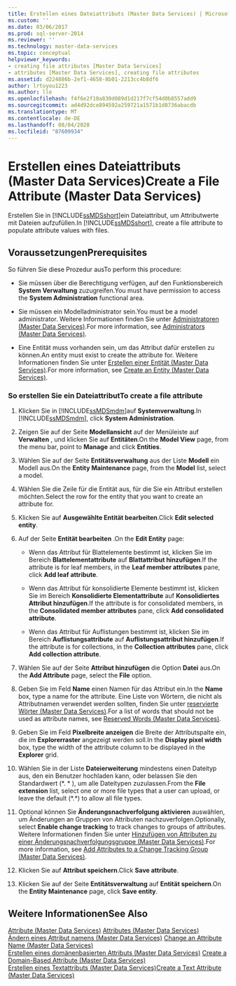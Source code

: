 ```yaml
---
title: Erstellen eines Dateiattributs (Master Data Services) | Microsoft-Dokumentation
ms.custom: ''
ms.date: 03/06/2017
ms.prod: sql-server-2014
ms.reviewer: ''
ms.technology: master-data-services
ms.topic: conceptual
helpviewer_keywords:
- creating file attributes [Master Data Services]
- attributes [Master Data Services], creating file attributes
ms.assetid: d224886b-2ef1-4658-8b01-2213cc4b8df6
author: lrtoyou1223
ms.author: lle
ms.openlocfilehash: f4f6e2f10a830d089d1d217f7cf54d0b8557add9
ms.sourcegitcommit: ad4d92dce894592a259721a1571b1d8736abacdb
ms.translationtype: MT
ms.contentlocale: de-DE
ms.lasthandoff: 08/04/2020
ms.locfileid: "87609934"
---
```

# <a name="create-a-file-attribute-master-data-services"></a><span data-ttu-id="653f7-102">Erstellen eines Dateiattributs (Master Data Services)</span><span class="sxs-lookup"><span data-stu-id="653f7-102">Create a File Attribute (Master Data Services)</span></span>
  <span data-ttu-id="653f7-103">Erstellen Sie in [!INCLUDE[ssMDSshort](../includes/ssmdsshort-md.md)]ein Dateiattribut, um Attributwerte mit Dateien aufzufüllen.</span><span class="sxs-lookup"><span data-stu-id="653f7-103">In [!INCLUDE[ssMDSshort](../includes/ssmdsshort-md.md)], create a file attribute to populate attribute values with files.</span></span>  
  
## <a name="prerequisites"></a><span data-ttu-id="653f7-104">Voraussetzungen</span><span class="sxs-lookup"><span data-stu-id="653f7-104">Prerequisites</span></span>  
 <span data-ttu-id="653f7-105">So führen Sie diese Prozedur aus</span><span class="sxs-lookup"><span data-stu-id="653f7-105">To perform this procedure:</span></span>  
  
-   <span data-ttu-id="653f7-106">Sie müssen über die Berechtigung verfügen, auf den Funktionsbereich **System Verwaltung** zuzugreifen.</span><span class="sxs-lookup"><span data-stu-id="653f7-106">You must have permission to access the **System Administration** functional area.</span></span>  
  
-   <span data-ttu-id="653f7-107">Sie müssen ein Modelladministrator sein.</span><span class="sxs-lookup"><span data-stu-id="653f7-107">You must be a model administrator.</span></span> <span data-ttu-id="653f7-108">Weitere Informationen finden Sie unter [Administratoren &#40;Master Data Services&#41;](administrators-master-data-services.md).</span><span class="sxs-lookup"><span data-stu-id="653f7-108">For more information, see [Administrators &#40;Master Data Services&#41;](administrators-master-data-services.md).</span></span>  
  
-   <span data-ttu-id="653f7-109">Eine Entität muss vorhanden sein, um das Attribut dafür erstellen zu können.</span><span class="sxs-lookup"><span data-stu-id="653f7-109">An entity must exist to create the attribute for.</span></span> <span data-ttu-id="653f7-110">Weitere Informationen finden Sie unter [Erstellen einer Entität &#40;Master Data Services&#41;](../../2014/master-data-services/create-an-entity-master-data-services.md).</span><span class="sxs-lookup"><span data-stu-id="653f7-110">For more information, see [Create an Entity &#40;Master Data Services&#41;](../../2014/master-data-services/create-an-entity-master-data-services.md).</span></span>  
  
### <a name="to-create-a-file-attribute"></a><span data-ttu-id="653f7-111">So erstellen Sie ein Dateiattribut</span><span class="sxs-lookup"><span data-stu-id="653f7-111">To create a file attribute</span></span>  
  
1.  <span data-ttu-id="653f7-112">Klicken Sie in [!INCLUDE[ssMDSmdm](../includes/ssmdsmdm-md.md)]auf **Systemverwaltung**.</span><span class="sxs-lookup"><span data-stu-id="653f7-112">In [!INCLUDE[ssMDSmdm](../includes/ssmdsmdm-md.md)], click **System Administration**.</span></span>  
  
2.  <span data-ttu-id="653f7-113">Zeigen Sie auf der Seite **Modellansicht** auf der Menüleiste auf **Verwalten** , und klicken Sie auf **Entitäten**.</span><span class="sxs-lookup"><span data-stu-id="653f7-113">On the **Model View** page, from the menu bar, point to **Manage** and click **Entities**.</span></span>  
  
3.  <span data-ttu-id="653f7-114">Wählen Sie auf der Seite **Entitätsverwaltung** aus der Liste **Modell** ein Modell aus.</span><span class="sxs-lookup"><span data-stu-id="653f7-114">On the **Entity Maintenance** page, from the **Model** list, select a model.</span></span>  
  
4.  <span data-ttu-id="653f7-115">Wählen Sie die Zeile für die Entität aus, für die Sie ein Attribut erstellen möchten.</span><span class="sxs-lookup"><span data-stu-id="653f7-115">Select the row for the entity that you want to create an attribute for.</span></span>  
  
5.  <span data-ttu-id="653f7-116">Klicken Sie auf **Ausgewählte Entität bearbeiten**.</span><span class="sxs-lookup"><span data-stu-id="653f7-116">Click **Edit selected entity**.</span></span>  
  
6.  <span data-ttu-id="653f7-117">Auf der Seite **Entität bearbeiten** .</span><span class="sxs-lookup"><span data-stu-id="653f7-117">On the **Edit Entity** page:</span></span>  
  
    -   <span data-ttu-id="653f7-118">Wenn das Attribut für Blattelemente bestimmt ist, klicken Sie im Bereich **Blattelementattribute** auf **Blattattribut hinzufügen**.</span><span class="sxs-lookup"><span data-stu-id="653f7-118">If the attribute is for leaf members, in the **Leaf member attributes** pane, click **Add leaf attribute**.</span></span>  
  
    -   <span data-ttu-id="653f7-119">Wenn das Attribut für konsolidierte Elemente bestimmt ist, klicken Sie im Bereich **Konsolidierte Elementattribute** auf **Konsolidiertes Attribut hinzufügen**.</span><span class="sxs-lookup"><span data-stu-id="653f7-119">If the attribute is for consolidated members, in the **Consolidated member attributes** pane, click **Add consolidated attribute**.</span></span>  
  
    -   <span data-ttu-id="653f7-120">Wenn das Attribut für Auflistungen bestimmt ist, klicken Sie im Bereich **Auflistungsattribute** auf **Auflistungsattribut hinzufügen**.</span><span class="sxs-lookup"><span data-stu-id="653f7-120">If the attribute is for collections, in the **Collection attributes** pane, click **Add collection attribute**.</span></span>  
  
7.  <span data-ttu-id="653f7-121">Wählen Sie auf der Seite **Attribut hinzufügen** die Option **Datei** aus.</span><span class="sxs-lookup"><span data-stu-id="653f7-121">On the **Add Attribute** page, select the **File** option.</span></span>  
  
8.  <span data-ttu-id="653f7-122">Geben Sie im Feld **Name** einen Namen für das Attribut ein.</span><span class="sxs-lookup"><span data-stu-id="653f7-122">In the **Name** box, type a name for the attribute.</span></span> <span data-ttu-id="653f7-123">Eine Liste von Wörtern, die nicht als Attributnamen verwendet werden sollten, finden Sie unter [reservierte Wörter &#40;Master Data Services&#41;](../../2014/master-data-services/reserved-words-master-data-services.md).</span><span class="sxs-lookup"><span data-stu-id="653f7-123">For a list of words that should not be used as attribute names, see [Reserved Words &#40;Master Data Services&#41;](../../2014/master-data-services/reserved-words-master-data-services.md).</span></span>  
  
9. <span data-ttu-id="653f7-124">Geben Sie im Feld **Pixelbreite anzeigen** die Breite der Attributspalte ein, die im **Explorerraster** angezeigt werden soll.</span><span class="sxs-lookup"><span data-stu-id="653f7-124">In the **Display pixel width** box, type the width of the attribute column to be displayed in the **Explorer** grid.</span></span>  
  
10. <span data-ttu-id="653f7-125">Wählen Sie in der Liste **Dateierweiterung** mindestens einen Dateityp aus, den ein Benutzer hochladen kann, oder belassen Sie den Standardwert (\*. \* ), um alle Dateitypen zuzulassen.</span><span class="sxs-lookup"><span data-stu-id="653f7-125">From the **File extension** list, select one or more file types that a user can upload, or leave the default (\*.\*) to allow all file types.</span></span>  
  
11. <span data-ttu-id="653f7-126">Optional können Sie **Änderungsnachverfolgung aktivieren** auswählen, um Änderungen an Gruppen von Attributen nachzuverfolgen.</span><span class="sxs-lookup"><span data-stu-id="653f7-126">Optionally, select **Enable change tracking** to track changes to groups of attributes.</span></span> <span data-ttu-id="653f7-127">Weitere Informationen finden Sie unter [Hinzufügen von Attributen zu einer Änderungsnachverfolgungsgruppe &#40;Master Data Services&#41;](../../2014/master-data-services/add-attributes-to-a-change-tracking-group-master-data-services.md).</span><span class="sxs-lookup"><span data-stu-id="653f7-127">For more information, see [Add Attributes to a Change Tracking Group &#40;Master Data Services&#41;](../../2014/master-data-services/add-attributes-to-a-change-tracking-group-master-data-services.md).</span></span>  
  
12. <span data-ttu-id="653f7-128">Klicken Sie auf **Attribut speichern**.</span><span class="sxs-lookup"><span data-stu-id="653f7-128">Click **Save attribute**.</span></span>  
  
13. <span data-ttu-id="653f7-129">Klicken Sie auf der Seite **Entitätsverwaltung** auf **Entität speichern**.</span><span class="sxs-lookup"><span data-stu-id="653f7-129">On the **Entity Maintenance** page, click **Save entity**.</span></span>  
  
## <a name="see-also"></a><span data-ttu-id="653f7-130">Weitere Informationen</span><span class="sxs-lookup"><span data-stu-id="653f7-130">See Also</span></span>  
 <span data-ttu-id="653f7-131">[Attribute &#40;Master Data Services&#41;](../../2014/master-data-services/attributes-master-data-services.md) </span><span class="sxs-lookup"><span data-stu-id="653f7-131">[Attributes &#40;Master Data Services&#41;](../../2014/master-data-services/attributes-master-data-services.md) </span></span>  
 <span data-ttu-id="653f7-132">[Ändern eines Attribut namens &#40;Master Data Services&#41;](change-an-attribute-name-and-data-type-master-data-services.md) </span><span class="sxs-lookup"><span data-stu-id="653f7-132">[Change an Attribute Name &#40;Master Data Services&#41;](change-an-attribute-name-and-data-type-master-data-services.md) </span></span>  
 <span data-ttu-id="653f7-133">[Erstellen eines domänenbasierten Attributs &#40;Master Data Services&#41;](../../2014/master-data-services/create-a-domain-based-attribute-master-data-services.md) </span><span class="sxs-lookup"><span data-stu-id="653f7-133">[Create a Domain-Based Attribute &#40;Master Data Services&#41;](../../2014/master-data-services/create-a-domain-based-attribute-master-data-services.md) </span></span>  
 [<span data-ttu-id="653f7-134">Erstellen eines Textattributs &#40;Master Data Services&#41;</span><span class="sxs-lookup"><span data-stu-id="653f7-134">Create a Text Attribute &#40;Master Data Services&#41;</span></span>](../../2014/master-data-services/create-a-text-attribute-master-data-services.md)  
  
  
